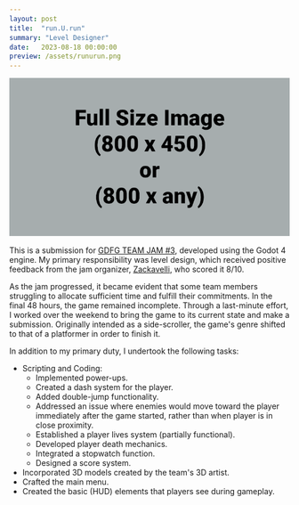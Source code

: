 ```yaml
---
layout: post
title:  "run.U.run"
summary: "Level Designer"
date:   2023-08-18 00:00:00
preview: /assets/runurun.png
---
```


![Picture 1](/assets/fullsize.png)

This is a submission for [GDFG TEAM JAM #3](https://itch.io/jam/gdfg-team-jam-3), developed using the Godot 4 engine. My primary responsibility was level design, which received positive feedback from the jam organizer, [Zackavelli](https://twitter.com/_Zackavelli_), who scored it 8/10. 

As the jam progressed, it became evident that some team members struggling to allocate sufficient time and fulfill their commitments. In the final 48 hours, the game remained incomplete. Through a last-minute effort, I worked  over the weekend to bring the game to its current state and make a submission. Originally intended as a side-scroller, the game's genre shifted to that of a platformer in order to finish it.

In addition to my primary duty, I undertook the following tasks:

*  Scripting and Coding:
    * Implemented power-ups.
    * Created a dash system for the player.
    * Added double-jump functionality.
    * Addressed an issue where enemies would move toward the player immediately after the game started, rather than when player is in close proximity.
    * Established a player lives system (partially functional).
    * Developed player death mechanics.
    * Integrated a stopwatch function.
    * Designed a score system.
*  Incorporated 3D models created by the team's 3D artist.
*  Crafted the main menu.
*  Created the basic (HUD) elements that players see during gameplay.
